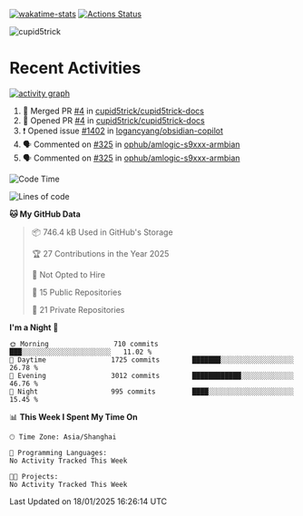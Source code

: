 [![wakatime-stats](https://github.com/cupid5trick/cupid5trick/workflows/wakatime-stats/badge.svg)](https://github.com/cupid5trick/cupid5trick/actions)
[![Actions Status](https://github.com/cupid5trick/cupid5trick/workflows/update-gh-activity/badge.svg)](https://github.com/cupid5trick/cupid5trick/actions)

![cupid5trick](https://socialify.git.ci/cupid5trick/cupid5trick/image?description=1&font=KoHo&forks=1&issues=1&language=1&name=1&owner=1&pattern=Signal&pulls=1&stargazers=1&theme=Light)

# Recent Activities

[![activity graph](https://github-readme-activity-graph.vercel.app/graph?username=cupid5trick&theme=github-dark-dimmed&custom_title=cupid5trick%20Activity%20Graph&hide_border=true)](https://github.com/ashutosh00710/github-readme-activity-graph)


<!--START_SECTION:activity-->
1. 🎉 Merged PR [#4](https://github.com/cupid5trick/cupid5trick-docs/pull/4) in [cupid5trick/cupid5trick-docs](https://github.com/cupid5trick/cupid5trick-docs)
2. 💪 Opened PR [#4](https://github.com/cupid5trick/cupid5trick-docs/pull/4) in [cupid5trick/cupid5trick-docs](https://github.com/cupid5trick/cupid5trick-docs)
3. ❗ Opened issue [#1402](https://github.com/logancyang/obsidian-copilot/issues/1402) in [logancyang/obsidian-copilot](https://github.com/logancyang/obsidian-copilot)
4. 🗣 Commented on [#325](https://github.com/ophub/amlogic-s9xxx-armbian/issues/325#issuecomment-2735255733) in [ophub/amlogic-s9xxx-armbian](https://github.com/ophub/amlogic-s9xxx-armbian)
5. 🗣 Commented on [#325](https://github.com/ophub/amlogic-s9xxx-armbian/issues/325#issuecomment-2733511236) in [ophub/amlogic-s9xxx-armbian](https://github.com/ophub/amlogic-s9xxx-armbian)
<!--END_SECTION:activity-->

<!--START_SECTION:waka-->
![Code Time](http://img.shields.io/badge/Code%20Time-338%20hrs%2035%20mins-blue)

![Lines of code](https://img.shields.io/badge/From%20Hello%20World%20I%27ve%20Written-9.2%20million%20lines%20of%20code-blue)

**🐱 My GitHub Data** 

> 📦 746.4 kB Used in GitHub's Storage 
 > 
> 🏆 27 Contributions in the Year 2025
 > 
> 🚫 Not Opted to Hire
 > 
> 📜 15 Public Repositories 
 > 
> 🔑 21 Private Repositories 
 > 
**I'm a Night 🦉** 

```text
🌞 Morning                710 commits         ███░░░░░░░░░░░░░░░░░░░░░░   11.02 % 
🌆 Daytime                1725 commits        ███████░░░░░░░░░░░░░░░░░░   26.78 % 
🌃 Evening                3012 commits        ████████████░░░░░░░░░░░░░   46.76 % 
🌙 Night                  995 commits         ████░░░░░░░░░░░░░░░░░░░░░   15.45 % 
```


📊 **This Week I Spent My Time On** 

```text
🕑︎ Time Zone: Asia/Shanghai

💬 Programming Languages: 
No Activity Tracked This Week

🐱‍💻 Projects: 
No Activity Tracked This Week
```


 Last Updated on 18/01/2025 16:26:14 UTC
<!--END_SECTION:waka-->
